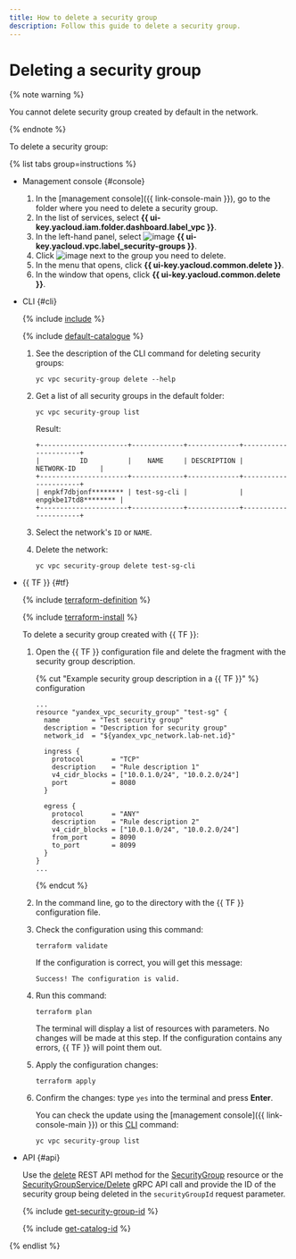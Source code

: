```yaml
---
title: How to delete a security group
description: Follow this guide to delete a security group.
---
```


# Deleting a security group

{% note warning %}

You cannot delete security group created by default in the network.

{% endnote %}

To delete a security group: 

{% list tabs group=instructions %}

- Management console {#console}

  1. In the [management console]({{ link-console-main }}), go to the folder where you need to delete a security group.
  1. In the list of services, select **{{ ui-key.yacloud.iam.folder.dashboard.label_vpc }}**.
  1. In the left-hand panel, select ![image](../../_assets/console-icons/shield.svg) **{{ ui-key.yacloud.vpc.label_security-groups }}**. 
  1. Click ![image](../../_assets/console-icons/ellipsis.svg) next to the group you need to delete.
  1. In the menu that opens, click **{{ ui-key.yacloud.common.delete }}**.
  1. In the window that opens, click **{{ ui-key.yacloud.common.delete }}**.

- CLI {#cli}

  {% include [include](../../_includes/cli-install.md) %}

  {% include [default-catalogue](../../_includes/default-catalogue.md) %}

  1. See the description of the CLI command for deleting security groups:

      ```
      yc vpc security-group delete --help
      ```

  1. Get a list of all security groups in the default folder:

      ```
      yc vpc security-group list
      ```
	    
      Result:
      ```
      +----------------------+-------------+-------------+----------------------+
      |          ID          |    NAME     | DESCRIPTION |      NETWORK-ID      |
      +----------------------+-------------+-------------+----------------------+
      | enpkf7dbjonf******** | test-sg-cli |             | enpgkbe17td8******** |
      +----------------------+-------------+-------------+----------------------+
      ```

  1. Select the network's `ID` or `NAME`.
  1. Delete the network:

      ```
      yc vpc security-group delete test-sg-cli
      ```

- {{ TF }} {#tf}

  {% include [terraform-definition](../../_tutorials/_tutorials_includes/terraform-definition.md) %}

  {% include [terraform-install](../../_includes/terraform-install.md) %}

  To delete a security group created with {{ TF }}:

  1. Open the {{ TF }} configuration file and delete the fragment with the security group description.
     
     {% cut "Example security group description in a {{ TF }}" %} configuration

     ```hcl
     ...
     resource "yandex_vpc_security_group" "test-sg" {
       name        = "Test security group"
       description = "Description for security group"
       network_id  = "${yandex_vpc_network.lab-net.id}"

       ingress {
         protocol       = "TCP"
         description    = "Rule description 1"
         v4_cidr_blocks = ["10.0.1.0/24", "10.0.2.0/24"]
         port           = 8080
       }

       egress {
         protocol       = "ANY"
         description    = "Rule description 2"
         v4_cidr_blocks = ["10.0.1.0/24", "10.0.2.0/24"]
         from_port      = 8090
         to_port        = 8099
       }
     }
     ...
     ```

     {% endcut %}

  1. In the command line, go to the directory with the {{ TF }} configuration file.

  1. Check the configuration using this command:

     ```
     terraform validate
     ```
     
     If the configuration is correct, you will get this message:
     
     ```
     Success! The configuration is valid.
     ```

  1. Run this command:

     ```
     terraform plan
     ```
  
     The terminal will display a list of resources with parameters. No changes will be made at this step. If the configuration contains any errors, {{ TF }} will point them out.

  1. Apply the configuration changes:

     ```
     terraform apply
     ```

  1. Confirm the changes: type `yes` into the terminal and press **Enter**.

     You can check the update using the [management console]({{ link-console-main }}) or this [CLI](../../cli/quickstart.md) command:

     ```
     yc vpc security-group list
     ```

- API {#api}

  Use the [delete](../api-ref/SecurityGroup/delete.md) REST API method for the [SecurityGroup](../api-ref/SecurityGroup/index.md) resource or the [SecurityGroupService/Delete](../api-ref/grpc/SecurityGroup/delete.md) gRPC API call and provide the ID of the security group being deleted in the `securityGroupId` request parameter.

  {% include [get-security-group-id](../../_includes/vpc/get-security-group-id.md) %}

  {% include [get-catalog-id](../../_includes/get-catalog-id.md) %}

{% endlist %}
